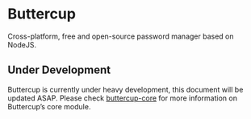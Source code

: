 # Buttercup
Cross-platform, free and open-source password manager based on NodeJS.

## Under Development
Buttercup is currently under heavy development, this document will be updated ASAP. Please check [buttercup-core](https://github.com/perry-mitchell/buttercup-core) for more information on Buttercup’s core module.
